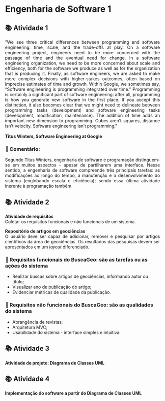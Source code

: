 <h1> Engenharia de Software 1</h1>

<h2> 📚 Atividade 1 </h2>

<p align="justify">
"We see three critical differences between programming and software engineering: time, scale, and the trade-offs at play. On a software engineering project, engineers need to be more concerned with the passage of time and the eventual need for change. In a software engineering organization, we need to be more concerned about scale and efficiency, both for the software we produce as well as for the organization that is producing it. Finally, as software engineers, we are asked to make more complex decisions with higher-stakes outcomes, often based on imprecise estimates of time and growth. Within Google, we sometimes say, “Software engineering is programming integrated over time.” Programming is certainly a significant part of software engineering: after all, programming is how you generate new software in the first place. If you accept this distinction, it also becomes clear that we might need to delineate between programming tasks (development) and software engineering tasks (development, modification, maintenance). The addition of time adds an important new dimension to programming. Cubes aren’t squares, distance isn’t velocity. Software engineering isn’t programming."<br><br>
<b>Titus Winters, Software Engineering at Google</b>
</p>


<h3>🔺 Comentário:</h3>

<p align="justify">
Segundo Titus Winters, engenharia de software e programação distinguem-se em muitos aspectos - apesar de partilharem uma interface. Nesse sentido, a engenharia de software compreende três principais tarefas: as modificações ao longo do tempo, a manutenção e o desenvolvimento do sistema (englobando escala e eficiência); sendo essa última atividade inerente à programação também.</p>

<h2> 📚 Atividade 2 </h2>

<p>
<b>Atividade de requisitos</b><br>
  Coletar os requisitos funcionais e não funcionais de um sistema.<br>
<p align="justify">
  <b>Repositório de artigos em geociências</b><br>
  O usuário deve ser capaz de adicionar, remover e pesquisar por artigos científicos da área de geociências. Os resultados das pesquisas devem ser apresentados em um <i>layout</i> diferenciado.
  
</p>

</p>


<h3>🔺 Requisitos funcionais do <b>BuscaGeo</b>: são as tarefas ou as ações do sistema</h3>

<p>
<ul>
  <li>Realizar buscas sobre artigos de geociências, informando autor ou título;</li>
  <li>Visualizar ano de publicação do artigo;</li>
  <li>Evidenciar métricas de qualidade da publicação.</li>
</ul>
</p>
<h3>🔺 Requisitos não funcionais do <b>BuscaGeo</b>: são as qualidades do sistema</h3>

<p>
<ul>
  <li>Abrangência de revistas;</li>
  <li>Arquitetura MVC;</li>
  <li> Usabilidade do sistema - interface simples e intuitiva.</li>
</ul>
</p>

<h2> 📚 Atividade 3 </h2>

<p>
<b>Atividade de projeto: Diagrama de Classes UML</b><br>

</p>
<h2> 📚 Atividade 4 </h2>

<p>
<b>Implementação do software a partir do Diagrama de Classes UML</b><br>

</p>





</p>

